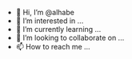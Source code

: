 - 👋 Hi, I’m @alhabe
- 👀 I’m interested in ...
- 🌱 I’m currently learning ...
- 💞️ I’m looking to collaborate on ...
- 📫 How to reach me ...

<!---
alhabe/alhabe is a ✨ special ✨ repository because its `README.md` (this file) appears on your GitHub profile.
You can click the Preview link to take a look at your changes.
--->

